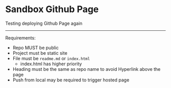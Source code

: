 # Sandbox Github Page

Testing deploying Github Page again

---

Requirements:

- Repo MUST be public
- Project must be static site
- File must be `readme.md` or `index.html`
  - index.html has higher priority
- Heading must be the same as repo name to avoid Hyperlink above the page
- Push from local may be required to trigger hosted page

